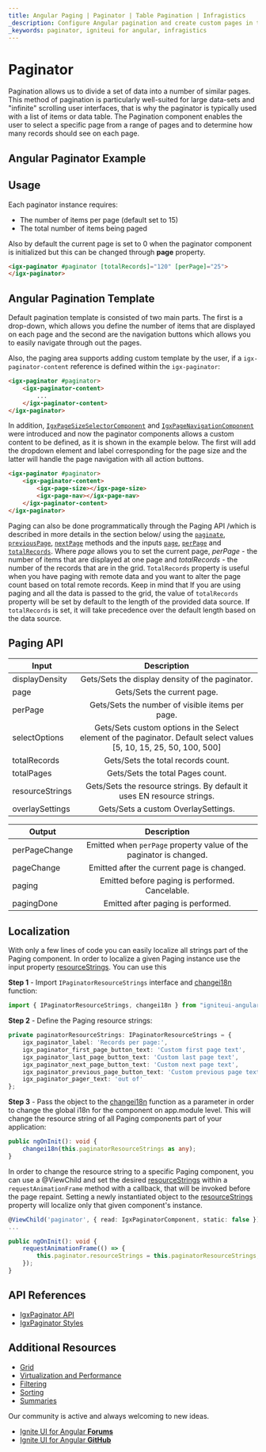 ```yaml
---
title: Angular Paging | Paginator | Table Pagination | Infragistics
_description: Configure Angular pagination and create custom pages in the Angular Material table by Ignite UI, get data for the requested pages with variety of angular events.
_keywords: paginator, igniteui for angular, infragistics
---
```


# Paginator
Pagination allows us to divide a set of data into a number of similar pages. This method of pagination is particularly well-suited for large data-sets and "infinite" scrolling user interfaces, that is why the paginator is typically used with a list of items or data table. The Pagination component enables the user to select a specific page from a range of pages and to determine how many records should see on each page.

## Angular Paginator Example


<code-view style="height: 600px"
           data-demos-base-url="{environment:demosBaseUrl}"
           iframe-src="{environment:demosBaseUrl}/pagination/main-pagination" alt="Angular Paginator Example">
</code-view>

<div class="divider--half"></div>

## Usage

Each paginator instance requires:

- The number of items per page (default set to 15)
- The total number of items being paged

Also by default the current page is set to 0 when the paginator component is initialized but this can be changed through **page** property.

```html
<igx-paginator #paginator [totalRecords]="120" [perPage]="25">
</igx-paginator>
```

## Angular Pagination Template

Default pagination template is consisted of two main parts. The first is a drop-down, which allows you define the number of items that are displayed on each page and the second are the navigation buttons which allows you to easily navigate through out the pages.

Also, the paging area supports adding custom template by the user, if a `igx-paginator-content` reference is defined within the `igx-paginator`:

```html
<igx-paginator #paginator>
    <igx-paginator-content>
        ...
    </igx-paginator-content>
</igx-paginator>
```

In addition, [`IgxPageSizeSelectorComponent`]({environment:angularApiUrl}/classes/IgxPageSizeSelectorComponent.html) and [`IgxPageNavigationComponent`]({environment:angularApiUrl}/classes/IgxPageNavigationComponent.html) were introduced and now the paginator components allows a custom content to be defined, as it is shown in the example below. The first will add the dropdown element and label corresponding for the page size and the latter will handle the page navigation with all action buttons.

```html
<igx-paginator #paginator>
	<igx-paginator-content>
		<igx-page-size></igx-page-size>
		<igx-page-nav></igx-page-nav>
	</igx-paginator-content>
</igx-paginator>
```

Paging can also be done programmatically through the Paging API /which is described in more details in the section below/ using the [`paginate`]({environment:angularApiUrl}/classes/igxpaginatorcomponent.html#paginate), [`previousPage`]({environment:angularApiUrl}/classes/igxpaginatorcomponent.html#previouspage), [`nextPage`]({environment:angularApiUrl}/classes/igxpaginatorcomponent.html#nextpage) methods and the inputs [`page`]({environment:angularApiUrl}/classes/igxpaginatorcomponent.html#page), [`perPage`]({environment:angularApiUrl}/classes/igxpaginatorcomponent.html#perpage) and [`totalRecords`]({environment:angularApiUrl}/classes/igxpaginatorcomponent.html#totalrecords). Where *page* allows you to set the current page, *perPage* - the number of items that are displayed at one page and *totalRecords* - the number of the records that are in the grid. `TotalRecords` property is useful when you have paging with remote data and you want to alter the page count based on total remote records. Keep in mind that If you are using paging and all the data is passed to the grid, the value of `totalRecords` property will be set by default to the length of the provided data source. If `totalRecords` is set, it will take precedence over the default length based on the data source.

## Paging API
| Input           |      Description                           |
|-----------------|:------------------------------------------:|
| displayDensity  | Gets/Sets the display density of the paginator. |
| page            | Gets/Sets the current page. |
| perPage         | Gets/Sets the number of visible items per page. |
| selectOptions   | Gets/Sets custom options in the Select element of the paginator. Default select values [5, 10, 15, 25, 50, 100, 500] |
| totalRecords    | Gets/Sets the total records count. |
| totalPages      | Gets/Sets the total Pages count. |
| resourceStrings | Gets/Sets the resource strings. By default it uses EN resource strings. |
| overlaySettings | Gets/Sets a custom OverlaySettings. |

| Output         |      Description                           |
|----------------|:------------------------------------------:|
| perPageChange   | Emitted when `perPage` property value of the paginator is changed. |
| pageChange      | Emitted after the current page is changed. |
| paging          | Emitted before paging is performed. Cancelable.|
| pagingDone      | Emitted after paging is performed. |


## Localization
With only a few lines of code you can easily localize all strings part of the Paging component. In order to localize a given Paging instance use the input property [resourceStrings]({environment:angularApiUrl}/classes/IgxPaginatorComponent.html#resourceStrings). You can use this

**Step 1** - Import `IPaginatorResourceStrings` interface and [changei18n]({environment:angularApiUrl}/#changei18n) function:

```ts
import { IPaginatorResourceStrings, changei18n } from "igniteui-angular";
```

**Step 2** - Define the Paging resource strings:

```ts
private paginatorResourceStrings: IPaginatorResourceStrings = {
    igx_paginator_label: 'Records per page:',
    igx_paginator_first_page_button_text: 'Custom first page text',
    igx_paginator_last_page_button_text: 'Custom last page text',
    igx_paginator_next_page_button_text: 'Custom next page text',
    igx_paginator_previous_page_button_text: 'Custom previous page text',
    igx_paginator_pager_text: 'out of'
};
```


**Step 3** - Pass the object to the [changei18n]({environment:angularApiUrl}/#changei18n) function as a parameter in order to change the global i18n for the component on app.module level. This will change the resource string of all Paging components part of your application:

```ts
public ngOnInit(): void {
    changei18n(this.paginatorResourceStrings as any);
}
```

In order to change the resource string to a specific Paging component, you can use a @ViewChild and set the desired [resourceStrings]({environment:angularApiUrl}/classes/IgxPaginatorComponent.html#resourceStrings) within a `requestAnimationFrame` method with a callback, that will be invoked before the page repaint. Setting a newly instantiated object to the [resourceStrings]({environment:angularApiUrl}/classes/IgxPaginatorComponent.html#resourceStrings) property will localize only that given component's instance.

```ts
@ViewChild('paginator', { read: IgxPaginatorComponent, static: false }) public paginator: IgxPaginatorComponent;
...

public ngOnInit(): void {
    requestAnimationFrame(() => {
        this.paginator.resourceStrings = this.paginatorResourceStrings;
    });
}
```


## API References
* [IgxPaginator API]({environment:angularApiUrl}/classes/IgxPaginatorComponent.html)
* [IgxPaginator Styles]({environment:sassApiUrl}/index.html#function-igx-paginator-theme)

## Additional Resources
<div class="divider--half"></div>

* [Grid](grid/grid.md)
* [Virtualization and Performance](grid/virtualization.md)
* [Filtering](grid/filtering.md)
* [Sorting](grid/sorting.md)
* [Summaries](grid/summaries.md)


<div class="divider--half"></div>
Our community is active and always welcoming to new ideas.

* [Ignite UI for Angular **Forums**](https://www.infragistics.com/community/forums/f/ignite-ui-for-angular)
* [Ignite UI for Angular **GitHub**](https://github.com/IgniteUI/igniteui-angular)

